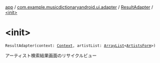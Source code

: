 [app](../../index.md) / [com.example.musicdictionaryandroid.ui.adapter](../index.md) / [ResultAdapter](index.md) / [&lt;init&gt;](./-init-.md)

# &lt;init&gt;

`ResultAdapter(context: `[`Context`](https://developer.android.com/reference/android/content/Context.html)`, artistList: `[`ArrayList`](https://kotlinlang.org/api/latest/jvm/stdlib/kotlin.collections/-array-list/index.html)`<`[`ArtistsForm`](../../com.example.musicdictionaryandroid.model.entity/-artists-form/index.md)`>)`

アーティスト検索結果画面のリサイクルビュー


